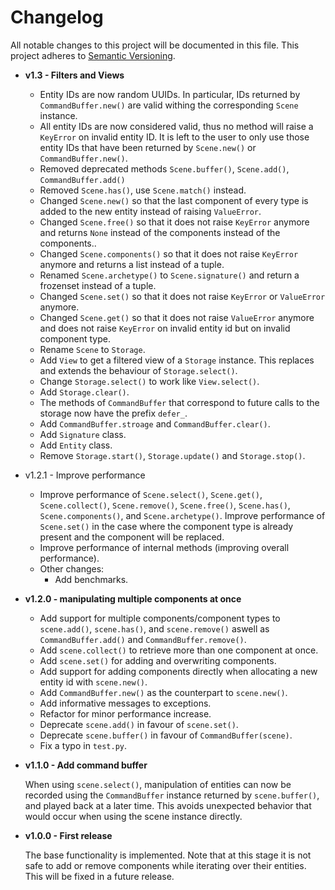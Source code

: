 # Changelog

All notable changes to this project will be documented in this file. This project adheres to [Semantic Versioning](https://semver.org/spec/v2.0.0.html).

- **v1.3 - Filters and Views**

  - Entity IDs are now random UUIDs. In particular, IDs returned by `CommandBuffer.new()` are valid withing the corresponding `Scene` instance.
  - All entity IDs are now considered valid, thus no method will raise a `KeyError` on invalid entity ID. It is left to the user to only use those entity IDs that have been returned by `Scene.new()` or `CommandBuffer.new()`.
  - Removed deprecated methods `Scene.buffer()`, `Scene.add()`, `CommandBuffer.add()`
  - Removed `Scene.has()`, use `Scene.match()` instead.
  - Changed `Scene.new()` so that the last component of every type is added to the new entity instead of raising `ValueError`.
  - Changed `Scene.free()` so that it does not raise `KeyError` anymore and returns `None` instead of the components instead of the components..
  - Changed `Scene.components()` so that it does not raise `KeyError` anymore and returns a list instead of a tuple.
  - Renamed `Scene.archetype()` to `Scene.signature()` and return a frozenset instead of a tuple.
  - Changed `Scene.set()` so that it does not raise `KeyError` or `ValueError` anymore.
  - Changed `Scene.get()` so that it does not raise `ValueError` anymore and does not raise `KeyError` on invalid entity id but on invalid component type.
  - Rename `Scene` to `Storage`.
  - Add `View` to get a filtered view of a `Storage` instance. This replaces and extends the behaviour of `Storage.select()`.
  - Change `Storage.select()` to work like `View.select()`.
  - Add `Storage.clear()`.
  - The methods of `CommandBuffer` that correspond to future calls to the storage now have the prefix `defer_`.
  - Add `CommandBuffer.stroage` and `CommandBuffer.clear()`.
  - Add `Signature` class.
  - Add `Entity` class.
  - Remove `Storage.start()`, `Storage.update()` and `Storage.stop()`.

- v1.2.1 - Improve performance

  - Improve performance of `Scene.select()`, `Scene.get()`, `Scene.collect()`, `Scene.remove()`, `Scene.free()`, `Scene.has()`, `Scene.components()`, and `Scene.archetype()`. Improve performance of `Scene.set()` in the case where the component type is already present and the component will be replaced.
  - Improve performance of internal methods (improving overall performance).
  - Other changes:
    - Add benchmarks.

- **v1.2.0 - manipulating multiple components at once**

  - Add support for multiple components/component types to `scene.add()`, `scene.has()`, and `scene.remove()` aswell as `CommandBuffer.add()` and `CommandBuffer.remove()`.
  - Add `scene.collect()` to retrieve more than one component at once.
  - Add `scene.set()` for adding and overwriting components.
  - Add support for adding components directly when allocating a new entity id with `scene.new()`.
  - Add `CommandBuffer.new()` as the counterpart to `scene.new()`.
  - Add informative messages to exceptions.
  - Refactor for minor performance increase.
  - Deprecate `scene.add()` in favour of `scene.set()`.
  - Deprecate `scene.buffer()` in favour of `CommandBuffer(scene)`.
  - Fix a typo in `test.py`.

- **v1.1.0 - Add command buffer**

  When using `scene.select()`, manipulation of entities can now be recorded using the `CommandBuffer` instance returned by `scene.buffer()`, and played back at a later time. This avoids unexpected behavior that would occur when using the scene instance directly.

- **v1.0.0 - First release**

  The base functionality is implemented. Note that at this stage it is not safe to add or remove components while iterating over their entities. This will be fixed in a future release.
